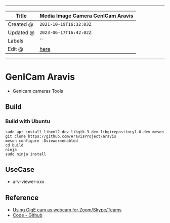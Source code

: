 -----

| Title     | Media Image Camera GenICam Aravis                     |
| --------- | ----------------------------------------------------- |
| Created @ | `2021-10-19T16:32:03Z`                                |
| Updated @ | `2023-06-17T16:42:02Z`                                |
| Labels    | \`\`                                                  |
| Edit @    | [here](https://github.com/junxnone/aiwiki/issues/108) |

-----

# GenICam Aravis

  - Genicam cameras Tools

## Build

### Build with Ubuntu

    sudo apt install libxml2-dev libgtk-3-dev libgirepository1.0-dev meson
    git clone https://github.com/AravisProject/aravis
    meson configure -Dviewer=enabled
    cd build
    ninja
    sudo ninja install

## UseCase

  - arv-viewer-xxx

## Reference

  - [Using GigE cam as webcam for
    Zoom/Skype/Teams](https://gist.github.com/nitheeshkl/5cbf1a0777801a7e9b8e12f8252d465e)
  - [Code - Github](https://github.com/AravisProject/aravis)
